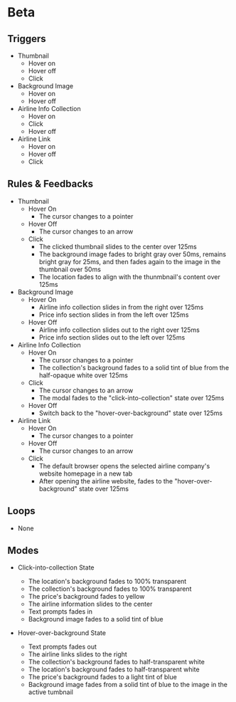 # Beta

## Triggers 

- Thumbnail
    - Hover on
    - Hover off
    - Click
- Background Image
    - Hover on
    - Hover off
- Airline Info Collection
    - Hover on
    - Click
    - Hover off
- Airline Link
    - Hover on
    - Hover off
    - Click

## Rules & Feedbacks 

- Thumbnail
    - Hover On
        - The cursor changes to a pointer
    - Hover Off
        - The cursor changes to an arrow
    - Click
        - The clicked thumbnail slides to the center over 125ms
        - The background image fades to bright gray over 50ms, remains bright gray for 25ms, and then fades again to the image in the thumbnail over 50ms
        - The location fades to align with the thunmbnail&#39;s content over 125ms
- Background Image
    - Hover On
        - Airline info collection slides in from the right over 125ms
        - Price info section slides in from the left over 125ms
    - Hover Off
        - Airline info collection slides out to the right over 125ms
        - Price info section slides out to the left over 125ms
- Airline Info Collection
    - Hover On
        - The cursor changes to a pointer
        - The collection&#39;s background fades to a solid tint of blue from the half-opaque white over 125ms
    - Click
        - The cursor changes to an arrow
        - The modal fades to the &#34;click-into-collection&#34; state over 125ms
    - Hover Off
        - Switch back to the &#34;hover-over-background&#34; state over 125ms
- Airline Link
    - Hover On
        - The cursor changes to a pointer
    - Hover Off
        - The cursor changes to an arrow
    - Click
        - The default browser opens the selected airline company&#39;s website homepage in a new tab
        - After opening the airline website, fades to the &#34;hover-over-background&#34; state over 125ms

## Loops

- None

## Modes

- Click-into-collection State
    - The location&#39;s background fades to 100% transparent
    - The collection&#39;s background fades to 100% transparent
    - The price&#39;s background fades to yellow
    - The airline information slides to the center
    - Text prompts fades in 
    - Background image fades to a solid tint of blue

- Hover-over-background State
    - Text prompts fades out
    - The airline links slides to the right
    - The collection&#39;s background fades to half-transparent white
    - The location&#39;s background fades to half-transparent white
    - The price&#39;s background fades to a light tint of blue
    - Background image fades from a solid tint of blue to the image in the active tumbnail
